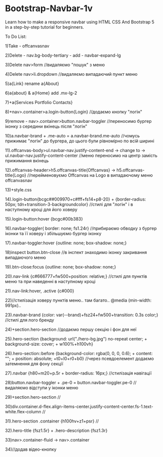 # Bootstrap-Navbar-1v
Learn how to make a responsive navbar using HTML CSS And Bootstrap 5 in a step-by-step tutorial for beginners.

To Do List:

1)Take - offcanvasnav

2)Delete - nav.bg-body-tertiary - add - navbar-expand-lg

3)Delete nav>form //видаляємо "пошук" з меню

4)Delete nav>li.dropdown //видаляємо випадаючий пункт меню

5)a{Link} rename a{About}

6)a{about} & a{Home} add .mx-lg-2

7)+a{Services Portfolio Contacts}

8)+nav>.container>a.login-button{Login} //додаємо кнопку "логін"

9)remove - nav>.container>button.navbar-toggler //переносимо бургер іконку з середини вкінець після "логін"

10)a.navbar-brand + .me-auto = a.navbar-brand.me-auto //чомусь прижимає "логін" до бургера, до цього були рівномірно по всій ширині

11).offcanvas-body>ul.navbar-nav.justify-content-end -> change to -> ul.navbar-nav.justify-content-center //меню переносимо на центр замість прижимання вкінець

12).offcanvas-header>h5.offcanvas-title{Offcanvas} -> h5.offcanvas-title{Logo} //перейменовуємо Offcanvas на Logo в випадаючому меню
offcanvasnav

13)+style.css

14).login-button{bcgc##009970+c#fff+fs14+p8-20} + {border-radius: 50px; tdn+transition-3-backgroundcolor} //стилі для "логін" і в наступному кроці для його ховеру

15).login-button:hover {bcgc#00b383}

16).navbar-toggler{ border: none; fs1.24r} //прибираємо обводку з бургер іконки та її ховеру і збільшуємо бургер іконку

17).navbar-toggler:hover {outline: none; box-shadow: none;}

18)inspect button.btn-close //в інспект знаходимо іконку закривання випадаючого меню

19).btn-close:focus {outline: none; box-shadow: none;}

20).nav-link {c#666777+fw500+position: relative;} //стилі для пунктів меню та при наведенні в наступному кроці

21).nav-link:hover, .active {c#000}

22)//стилізація ховеру пунктів меню.. там багато.. @media (min-width: 991px)..

23).navbar-brand {color: var(--brand)+fsz24+fw500+transition: 0.3s color;} //стилі для лого бренду

24)+section.hero-section //додаємо першу секцію і фон для неї

25).hero-section {background: url("./hero-bg.jpg") no-repeat center; + background-size: cover; +  w100%+h100vh}

26).hero-section::before {background-color: rgba(0, 0, 0, 0.6); + content: ""; + position: absolute; +t0+l0+r0+b0} //через псевдоелемент додаємо затемнення для фону секції

27).navbar {h80+m20+p.5r + border-radius: 16px;} //стилізація навігації

28)button.navbar-toggler + .pe-0 = button.navbar-toggler.pe-0 //видаляємо відступи у іконки меню

29)+section.hero-section //

30)div.container.d-flex.align-items-center.justify-content-center.fs-1.text-white.flex-column //

31).hero-section .container {h100hv+z1+psr} //

32).hero-title {fsz1.5r} + .hero-description {fsz1.3r}

33)nav>.container-fluid -> nav>.container

34)//додав відео-кнопку

